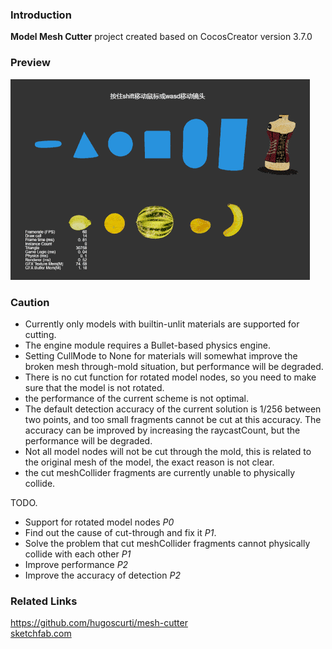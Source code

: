### Introduction
**Model Mesh Cutter** project created based on CocosCreator version 3.7.0

### Preview
![image](../../../gif/202203/2022032002.gif)

### Caution
- Currently only models with builtin-unlit materials are supported for cutting.
- The engine module requires a Bullet-based physics engine.
- Setting CullMode to None for materials will somewhat improve the broken mesh through-mold situation, but performance will be degraded.
- There is no cut function for rotated model nodes, so you need to make sure that the model is not rotated.
- the performance of the current scheme is not optimal.
- The default detection accuracy of the current solution is 1/256 between two points, and too small fragments cannot be cut at this accuracy. The accuracy can be improved by increasing the raycastCount, but the performance will be degraded.
- Not all model nodes will not be cut through the mold, this is related to the original mesh of the model, the exact reason is not clear.
- the cut meshCollider fragments are currently unable to physically collide.

TODO.
- Support for rotated model nodes *P0*
- Find out the cause of cut-through and fix it *P1*.
- Solve the problem that cut meshCollider fragments cannot physically collide with each other *P1*
- Improve performance *P2*
- Improve the accuracy of detection *P2*

### Related Links
https://github.com/hugoscurti/mesh-cutter    
[sketchfab.com](https://sketchfab.com/search?features=downloadable&licenses=322a749bcfa841b29dff1e8a1bb74b0b&licenses=b9ddc40b93e34cdca1fc152f39b9f375&licenses=72360ff1740d419791934298b8b6d270&licenses=bbfe3f7dbcdd4122b966b85b9786a989&licenses=2628dbe5140a4e9592126c8df566c0b7&licenses=34b725081a6a4184957efaec2cb84ed3&licenses=7c23a1ba438d4306920229c12afcb5f9&licenses=783b685da9bf457d81e829fa283f3567&licenses=5b54cf13b1a4422ca439696eb152070d&q=tag%3Afruit&sort_by=-likeCount&type=models)